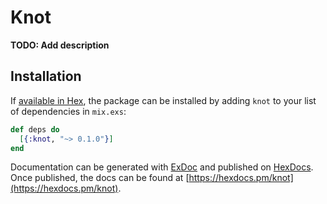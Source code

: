 # Knot

**TODO: Add description**

## Installation

If [available in Hex](https://hex.pm/docs/publish), the package can be installed
by adding `knot` to your list of dependencies in `mix.exs`:

```elixir
def deps do
  [{:knot, "~> 0.1.0"}]
end
```

Documentation can be generated with [ExDoc](https://github.com/elixir-lang/ex_doc)
and published on [HexDocs](https://hexdocs.pm). Once published, the docs can
be found at [https://hexdocs.pm/knot](https://hexdocs.pm/knot).

